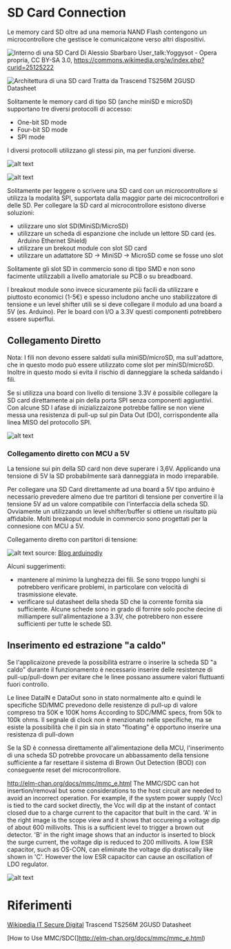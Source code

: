 # SD Card Connection

Le memory card SD oltre ad una memoria NAND Flash contengono un microcontrollore che gestisce le comunicaizone verso altri dispositivi. 

![Interno di una SD Card](images/sd_card_open_on_square_paper_05.jpg)
Di Alessio Sbarbaro User_talk:Yoggysot - Opera propria, CC BY-SA 3.0, https://commons.wikimedia.org/w/index.php?curid=25125222

![Architettura di una SD card](images/sd_card_architecture.png)
Tratta da Trascend TS256M 2GUSD Datasheet

Solitamente le memory card di tipo SD (anche miniSD e microSD) supportano tre diversi protocolli di accesso:

* One-bit SD mode
* Four-bit SD mode
* SPI mode

I diversi protocolli utilizzano gli stessi pin, ma per funzioni diverse.

![alt text](images/MMC-SD-miniSD-microSD-Color-Numbers-Names.gif "SD Card Pin")

![alt text](images/microsd_card_back_pin.png "Pin nelle due interfacce")

Solitamente per leggere o scrivere una SD card con un microcontrollore si utilizza la modalità SPI, supportata dalla maggior parte dei microcontrollori e delle SD. Per collegare la SD card al microcontrollore esistono diverse soluzioni:

- utilizzare uno slot SD(MiniSD/MicroSD)
- utilizzare un scheda di espanzione che include un lettore SD card (es. Arduino Ethernet Shield)
- utilizzare un brekout module con slot SD card
- utilizzare un adattatore SD -> MiniSD -> MicroSD come se fosse uno slot

Solitamente gli slot SD in commercio sono di tipo SMD e non sono facimente utilizzabili a livello amatoriale su PCB o su breadboard. 

I breakout module sono invece sicuramente più facili da utilizzare e piuttosto economici (1-5€) e spesso includono anche uno stabilizzatore di tensione e un level shifter utili se si deve collegare il modulo ad una board a 5V (es. Arduino). Per le board con I/O a 3.3V questi componenti potrebbero essere superflui.

## Collegamento Diretto

Nota: I fili non devono essere saldati sulla miniSD/microSD, ma sull'adattore, che in questo modo può essere utilizzato come slot per miniSD/microSD. Inoltre in questo modo si evita il rischio di danneggiare la scheda saldando i fili.

Se si utilizza una board con livello di tensione 3.3V è possibile collegare la SD card direttamente ai pin della porta SPI senza componenti aggiuntivi. Con alcune SD l afase di inizializzaizone potrebbe fallire se non viene messa una resistenza di pull-up sul pin Data Out (DO), corrispondente alla linea MISO del protocollo SPI. 

![alt text](images/sd_card_spi_connection.png "Connessione diretta")


### Collegamento diretto con MCU a 5V

La tensione sui pin della SD card non deve superare i 3,6V. Applicando una tensione di 5V la SD probabilmente sarà danneggiata in modo irreparabile.

Per collegare una SD Card direttamente ad una board a 5V tipo arduino è necessario prevedere almeno due tre partitori di tensione per convertire il la tensione 5V ad un valore compatibile con l'interfaccia della scheda SD. Ovviamente un utilizzando un level shifter/buffer si ottiene un risultato più affidabile. Molti breakoput module in commercio sono progettati per la connesione con MCU a 5V.

Collegamento diretto con partitori di tensione:

![alt text](images/sd-card-5V-voltage-divider-schema.jpg)
source: [Blog arduinodiy](https://arduinodiy.wordpress.com/2012/03/28/sd-card-on-arduino/)

Alcuni suggerimenti:

- mantenere al minimo la lunghezza dei fili. Se sono troppo lunghi si potrebbero verificare problemi, in particolare con velocità di trasmissione elevate.
- verificare sul datasheet della sheda SD che la corrente fornita sia sufficiente. Alcune schede sono in grado di fornire solo poche decine di milliampere sull'alimentazione a 3.3V, che potrebbero non essere sufficienti per tutte le schede SD.

## Inserimento ed estrazione "a caldo"
Se l'applicaizone prevede la possibilità estrarre o inserire la scheda SD "a caldo" durante il funzionamento è necessario inserire delle resistenze di pull-up/pull-down per evitare che le linee possano assumere valori fluttuanti fuori controllo.

Le linee DataIN e DataOut sono in stato normalmente alto e quindi le specifiche SD/MMC prevedono delle resistenze  di pull-up di valore compreso tra 50K e 100K homs According to SDC/MMC specs, from 50k to 100k ohms.
Il segnale di clock non è menzionato nelle specifiche, ma se esiste la possibilità che il pin sia in stato "floating" è opportuno inserire una resistenza di pull-down

Se la SD è connessa direttamente all'alimentazione della MCU, l'inserimento di una scheda SD potrebbe provocare un abbassamento della tensione sufficiente a far resettare il sistema di Brown Out Detection (BOD) con conseguente reset del microcontrollore.

http://elm-chan.org/docs/mmc/mmc_e.html
The MMC/SDC can hot insertion/removal but some considerations to the host circuit are needed to avoid an incorrect operation. For example, if the system power supply (Vcc) is tied to the card socket directly, the Vcc will dip at the instant of contact closed due to a charge current to the capacitor that built in the card. 'A' in the right image is the scope view and it shows that occureing a voltage dip of about 600 millivolts. This is a sufficient level to trigger a brown out detector. 'B' in the right image shows that an inductor is inserted to block the surge current, the voltage dip is reduced to 200 millivoits. A low ESR capacitor, such as OS-CON, can eliminate the voltage dip dratiscally like shown in 'C'. However the low ESR capacitor can cause an oscillation of LDO regulator.

![alt text](images/sd_hot_insert_bod.png)


# Riferimenti

[Wikipedia IT Secure Digital](https://it.wikipedia.org/wiki/Secure_Digital)
Trascend TS256M 2GUSD Datasheet

[How to Use MMC/SDC(]http://elm-chan.org/docs/mmc/mmc_e.html)


